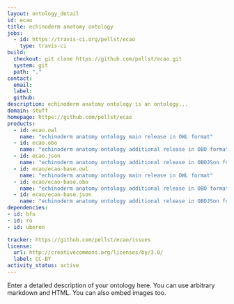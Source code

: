 ```yaml
---
layout: ontology_detail
id: ecao
title: echinoderm anatomy ontology
jobs:
  - id: https://travis-ci.org/pellst/ecao
    type: travis-ci
build:
  checkout: git clone https://github.com/pellst/ecao.git
  system: git
  path: "."
contact:
  email: 
  label: 
  github: 
description: echinoderm anatomy ontology is an ontology...
domain: stuff
homepage: https://github.com/pellst/ecao
products:
  - id: ecao.owl
    name: "echinoderm anatomy ontology main release in OWL format"
  - id: ecao.obo
    name: "echinoderm anatomy ontology additional release in OBO format"
  - id: ecao.json
    name: "echinoderm anatomy ontology additional release in OBOJSon format"
  - id: ecao/ecao-base.owl
    name: "echinoderm anatomy ontology main release in OWL format"
  - id: ecao/ecao-base.obo
    name: "echinoderm anatomy ontology additional release in OBO format"
  - id: ecao/ecao-base.json
    name: "echinoderm anatomy ontology additional release in OBOJSon format"
dependencies:
- id: bfo
- id: ro
- id: uberon

tracker: https://github.com/pellst/ecao/issues
license:
  url: http://creativecommons.org/licenses/by/3.0/
  label: CC-BY
activity_status: active
---
```


Enter a detailed description of your ontology here. You can use arbitrary markdown and HTML.
You can also embed images too.

